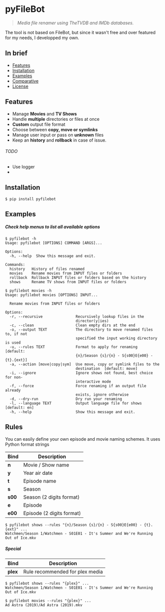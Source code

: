 # pyFileBot

> *Media file renamer using TheTVDB and IMDb databases.*


The tool is not based on  FileBot, but since it wasn't free and over featured for my needs, I developped my own. 


## In brief

- [Features](#features)
- [Installation](#installation)
- [Examples](#examples)
- [Comparative](#comparative)
- [License](#license)



## Features

- Manage **Movies** and **TV Shows**
- Handle **multiple** directories or files at once
- **Custom** output file format
- Choose between **copy, move or symlinks**
- Manage user input or pass on **unknown** files
- Keep an **history** and **rollback** in case of issue.

###### TODO

- Use logger
- 


## Installation

```text
$ pip install pyfilebot
```

## Examples

##### Check help menus to list all available options


```text
$ pyfilebot -h
Usage: pyfilebot [OPTIONS] COMMAND [ARGS]...

Options:
  -h, --help  Show this message and exit.

Commands:
  history   History of files renamed
  movies    Rename movies from INPUT files or folders
  rollback  Rollback INPUT files or folders based on the history
  shows     Rename TV shows from INPUT files or folders
```

```text
$ pyfilebot movies -h
Usage: pyfilebot movies [OPTIONS] INPUT...

  Rename movies from INPUT files or folders

Options:
  -r, --recursive               Recursively lookup files in the
                                director(y|ies)
  -c, --clean                   Clean empty dirs at the end
  -o, --output TEXT             The directory to move renamed files to, if not
                                specified the input working directory is used
  -u, --rules TEXT              Format to apply for renaming  [default:
                                {n}/Season {s}/{n} - S{s00}E{e00} - {t}.{ext}]
  -a, --action [move|copy|sym]  Use move, copy or symlink files to the
                                destination  [default: move]
  -i, --ignore                  Ignore shows not found, best choice for non-
                                interactive mode
  -f, --force                   Force renaming if an output file already
                                exists, ignore otherwise
  -d, --dry-run                 Dry run your renaming
  -l, --language TEXT           Output language file for shows  [default: en]
  -h, --help                    Show this message and exit.
```

## Rules

You can easily define your own episode and movie naming schemes. It uses Python format strings

| Bind  | Description  |
|-------|------------------|
| **n** | Movie / Show name |   
| **y** | Year air date |   
| **t** | Episode name |   
| **s** | Season  |   
| **s00** | Season (2 digits format)  |   
| **e** | Episode  |   
| **e00** | Episode (2 digits format)  |   

```text
$ pyfilebot shows --rules "{n}/Season {s}/{n} - S{s00}E{e00} - {t}.{ext}" ...
Watchmen/Season 1/Watchmen - S01E01 - It's Summer and We're Running Out of Ice.mkv
```

##### Special

| Bind  | Description  |
|-------|------------------|
| **plex** | Rule recommended for plex media |   
```text
$ pyfilebot shows --rules "{plex}" ...
Watchmen/Season 1/Watchmen - S01E01 - It's Summer and We're Running Out of Ice.mkv

$ pyfilebot movies --rules "{plex}" ...
Ad Astra (2019)/Ad Astra (2019).mkv
```

